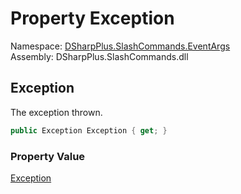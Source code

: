 # Property Exception

Namespace: [DSharpPlus.SlashCommands.EventArgs](DSharpPlus.SlashCommands.EventArgs.md)  
Assembly: DSharpPlus.SlashCommands.dll

## <a id="DSharpPlus_SlashCommands_EventArgs_AutocompleteErrorEventArgs_Exception"></a>Exception

The exception thrown.

```csharp
public Exception Exception { get; }
```

### Property Value

[Exception](https://learn.microsoft.com/dotnet/api/system.exception)


